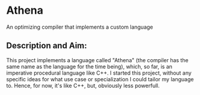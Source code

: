 # Athena
An optimizing compiler that implements a custom language

## Description and Aim:
This project implements a language called "Athena" (the compiler has the same name as the language for the time being), which, so far, is an imperative procedural language like C++. I started this project, without any specific ideas for what use case or specialization I could tailor my language to. Hence, for now, it's like C++, but, obviously less powerfull.
